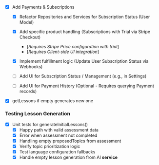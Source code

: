 
- [x] Add Payments & Subscriptions
  - [x] Refactor Repositories and Services for Subscription Status (User Model)
  - [x] Add specific product handling (Subscriptions with Trial via Stripe Checkout)
    - [*Requires Stripe Price configuration with trial*]
    - [*Requires Client-side UI integration*]
  - [x] Implement fulfillment logic (Update User Subscription Status via Webhooks)
  - [ ] Add UI for Subscription Status / Management (e.g., in Settings)
  - [ ] Add UI for Payment History (Optional - Requires querying Payment records)


- [X] getLessons if empty generates new one 



### Testing Lesson Generation
- [X] Unit tests for generateInitialLessons()
  - [X] Happy path with valid assessment data
  - [X] Error when assessment not completed
  - [X] Handling empty proposedTopics from assessment
  - [X] Verify topic prioritization logic
  - [X] Test language configuration fallbacks
  - [X] Handle empty lesson generation from AI **service**
